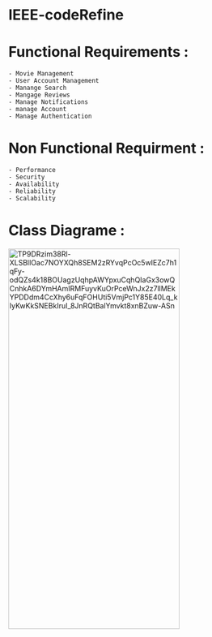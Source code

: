 # IEEE-codeRefine

# Functional Requirements : 
    - Movie Management
    - User Account Management
    - Manange Search
    - Mangage Reviews
    - Manage Notifications
    - manage Account
    - Manage Authentication 
# Non Functional Requirment : 

    - Performance 
    - Security 
    - Availability
    - Reliability
    - Scalability


# Class Diagrame : 
<img width="338" height="750" alt="TP9DRzim38Rl-XLSBllOac7NOYXQh8SEM2zRYvqPcOc5wIEZc7h1qFy-odQZs4k18BOUagzUqhpAWYpxuCqhQIaGx3owQCnhkA6DYmHAmIRMFuyvKuOrPceWnJx2z7llMEkYPDDdm4CcXhy6uFqFOHUti5VmjPc1Y85E40Lq_kIyKwKkSNEBkIruI_8JnRQtBalYmvkt8xnBZuw-ASn" src="https://github.com/user-attachments/assets/e62a2dce-ff58-4f03-b351-dbbd074d35ff" />
